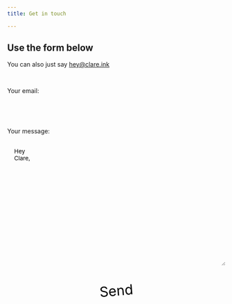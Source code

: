 ```yaml
---
title: Get in touch

---
```

## Use the form below

You can also just say hey@clare.ink

<style>
label {
display: block;
padding-bottom: 1rem;
}

    input, textarea {
        background: var(--lines);
        font-family: inherit;
        border: none;
        width: 100%;
        margin: 0;
        padding: 0;
        padding: 1rem;
    }
    
    input {
        height: 3rem;
    }
    
    textarea {
        height: 18rem;
    }
    
    button {
        background: var(--accent);
        border: var(--line) solid var(--text);
        padding: 0.5rem 1rem;
        font-family: inherit;
        font-size: 2rem;
        transform: rotate(-5deg);
        display: block;
        margin: 0 auto;
    }
    
    button:hover {
        background-color: var(--background);
    }

</style>
<form
action="https://formspree.io/f/mayljwap"
method="POST"

> 

<label><p>Your email:</p><input type="text" name="_replyto" required></label> <label><p>Your message:</p> <textarea name="message">Hey Clare,</textarea></label>

<button type="submit">Send</button>

</form>